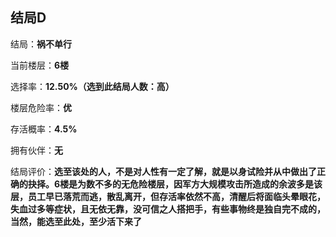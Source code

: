 ## 结局D

结局：**祸不单行**

当前楼层：**6楼**

选择率：**12.50%（选到此结局人数：高）**

楼层危险率：**优**

存活概率：**4.5%**

拥有伙伴：**无**

结局评价：**选至该处的人，不是对人性有一定了解，就是以身试险并从中做出了正确的抉择。6楼是为数不多的无危险楼层，因军方大规模攻击所造成的余波多是该层，员工早已落荒而逃，散乱离开，但存活率依然不高，清醒后将面临头晕眼花，失血过多等症状，且无依无靠，没可信之人搭把手，有些事物终是独自完不成的，当然，能选至此处，至少活下来了**

